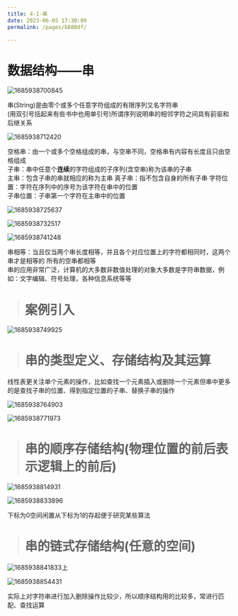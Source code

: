 ```yaml
---
title: 4-1-串
date: 2023-06-05 17:30:09
permalink: /pages/b880df/

---
```

数据结构——串
=======

![1685938700845](/assets/1685938700845.png)

串(String)是由零个或多个任意字符组成的有限序列又名字符串  
(用双引号括起来有些书中也用单引号)所谓序列说明串的相邻字符之间具有前驱和后继关系  

![1685938712420](/assets/1685938712420.png)

空格串：由一个或多个空格组成的串，与空串不同，空格串有内容有长度且只由空格组成  
子串：串中任意个**连续**的字符组成的子序列(含空串)称为该串的子串  
主串：包含子串的串就相应的称为主串
真子串：指不包含自身的所有子串
字符位置：字符在序列中的序号为该字符在串中的位置  
子串位置：子串第一个字符在主串中的位置  

![1685938725637](/assets/1685938725637.png)

![1685938732517](/assets/1685938732517.png)

![1685938741248](/assets/1685938741248.png)

  

串相等：当且仅当两个串长度相等，并且各个对应位置上的字符都相同时，这两个串才是相等的
所有的空串都相等  
串的应用非常广泛，计算机的大多数非数值处理的对象大多数是字符串数据，例如：文字编辑、符号处理，各种信息系统等等

> 案例引入
> ====

![1685938749925](/assets/1685938749925.png)

  

> 串的类型定义、存储结构及其运算
> ===============

线性表更关注单个元素的操作，比如查找一个元素插入或删除一个元素但串中更多的是查找子串的位置、得到指定位置的子串、替换子串的操作

![1685938764903](/assets/1685938764903.png)

![1685938771973](/assets/1685938771973.png)

> 串的顺序存储结构(物理位置的前后表示逻辑上的前后)
> =========================

![1685938814931](/assets/1685938814931.png)

![1685938833896](/assets/1685938833896.png)

下标为0空间闲置从下标为1的存起便于研究某些算法

> 串的链式存储结构(任意的空间)
> ===============

![1685938841833](/assets/1685938841833.png)上

![1685938854431](/assets/1685938854431.png)

实际上对字符串进行加入删除操作比较少，所以顺序结构用的比较多，常进行匹配、查找运算

  

  

